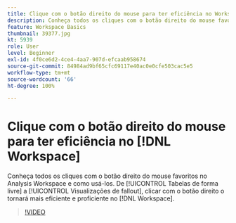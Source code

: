 ```yaml
---
title: Clique com o botão direito do mouse para ter eficiência no Workspace
description: Conheça todos os cliques com o botão direito do mouse favoritos no Analysis Workspace e como usá-los. De tabelas de forma livre a visualizações de fallout, clicar com o botão direito do mouse o tornará mais eficiente e proficiente no Workspace.
feature: Workspace Basics
thumbnail: 39377.jpg
kt: 5939
role: User
level: Beginner
exl-id: 4f0ce6d2-4ce4-4aa7-907d-efcaab958674
source-git-commit: 84984ad9bf65cfc69117e40ac0e0cfe503cac5e5
workflow-type: tm+mt
source-wordcount: '66'
ht-degree: 100%

---
```


# Clique com o botão direito do mouse para ter eficiência no [!DNL Workspace]

Conheça todos os cliques com o botão direito do mouse favoritos no Analysis Workspace e como usá-los. De [!UICONTROL Tabelas de forma livre] a [!UICONTROL Visualizações de fallout], clicar com o botão direito o tornará mais eficiente e proficiente no [!DNL Workspace].

>[!VIDEO](https://video.tv.adobe.com/v/327568/?quality=12&learn=on&captions=por_br)
